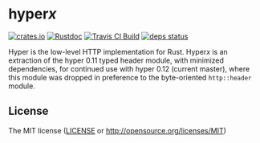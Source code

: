# hyper*x*

[![crates.io](https://img.shields.io/crates/v/hyperx.svg?maxAge=3600)](https://crates.io/crates/hyperx)
[![Rustdoc](https://docs.rs/hyperx/badge.svg)](https://docs.rs/hyperx)
[![Travis CI Build](https://travis-ci.org/dekellum/hyperx.svg?branch=master)](https://travis-ci.org/dekellum/hyperx)
[![deps status](https://deps.rs/repo/github/dekellum/hyperx/status.svg)](https://deps.rs/repo/github/dekellum/hyperx)

Hyper is the low-level HTTP implementation for Rust. Hyper*x* is an
e*x*traction of the hyper 0.11 typed header module, with minimized
dependencies, for continued use with hyper 0.12 (current master),
where this module was dropped in preference to the byte-oriented
`http::header` module.

## License

The MIT license ([LICENSE](LICENSE) or http://opensource.org/licenses/MIT)
